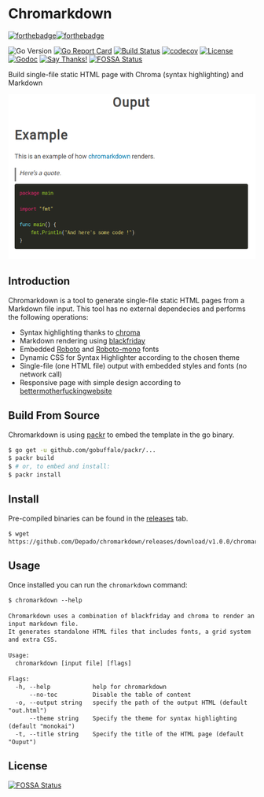 # Chromarkdown

[![forthebadge](https://forthebadge.com/images/badges/made-with-go.svg)](https://forthebadge.com)[![forthebadge](https://forthebadge.com/images/badges/built-with-love.svg)](https://forthebadge.com)

![Go Version](https://img.shields.io/badge/Go%20Version-latest-brightgreen.svg)
[![Go Report Card](https://goreportcard.com/badge/github.com/Depado/chromarkdown)](https://goreportcard.com/report/github.com/Depado/chromarkdown)
[![Build Status](https://drone.depa.do/api/badges/Depado/chromarkdown/status.svg)](https://drone.depado.eu/Depado/chromarkdown)
[![codecov](https://codecov.io/gh/Depado/chromarkdown/branch/master/graph/badge.svg)](https://codecov.io/gh/Depado/chromarkdown)
[![License](https://img.shields.io/badge/license-MIT-blue.svg)](https://github.com/Depado/chromarkdown/blob/master/LICENSE)
[![Godoc](https://godoc.org/github.com/Depado/chromarkdown?status.svg)](https://godoc.org/github.com/Depado/chromarkdown)
[![Say Thanks!](https://img.shields.io/badge/Say%20Thanks-!-1EAEDB.svg)](https://saythanks.io/to/Depado)
[![FOSSA Status](https://app.fossa.io/api/projects/git%2Bgithub.com%2FDepado%2Fchromarkdown.svg?type=shield)](https://app.fossa.io/projects/git%2Bgithub.com%2FDepado%2Fchromarkdown?ref=badge_shield)

Build single-file static HTML page with Chroma (syntax highlighting) and Markdown

![screenshot](https://github.com/Depado/chromarkdown/blob/master/img/screenshot.png)

## Introduction

Chromarkdown is a tool to generate single-file static HTML pages from a
Markdown file input. This tool has no external dependecies and performs the
following operations:

- Syntax highlighting thanks to [chroma](https://github.com/alecthomas/chroma)
- Markdown rendering using [blackfriday](https://github.com/russross/blackfriday)
- Embedded [Roboto](https://fonts.google.com/specimen/Roboto) and 
[Roboto-mono](https://fonts.google.com/specimen/Roboto+Mono) fonts
- Dynamic CSS for Syntax Highlighter according to the chosen theme
- Single-file (one HTML file) output with embedded styles and fonts (no network 
call)
- Responsive page with simple design according to 
[bettermotherfuckingwebsite](http://bettermotherfuckingwebsite.com/)

## Build From Source

Chromarkdown is using [packr](https://github.com/gobuffalo/packr)
to embed the template in the go binary.

```sh
$ go get -u github.com/gobuffalo/packr/...
$ packr build
$ # or, to embed and install: 
$ packr install
```

## Install

Pre-compiled binaries can be found in the [releases](https://github.com/Depado/chromarkdown/releases)
tab.

```
$ wget https://github.com/Depado/chromarkdown/releases/download/v1.0.0/chromarkdown_linux_amd64
```

## Usage

Once installed you can run the `chromarkdown` command:

```
$ chromarkdown --help

Chromarkdown uses a combination of blackfriday and chroma to render an input markdown file.
It generates standalone HTML files that includes fonts, a grid system and extra CSS.

Usage:
  chromarkdown [input file] [flags]

Flags:
  -h, --help            help for chromarkdown
      --no-toc          Disable the table of content
  -o, --output string   specify the path of the output HTML (default "out.html")
      --theme string    Specify the theme for syntax highlighting (default "monokai")
  -t, --title string    Specify the title of the HTML page (default "Ouput")
```


## License
[![FOSSA Status](https://app.fossa.io/api/projects/git%2Bgithub.com%2FDepado%2Fchromarkdown.svg?type=large)](https://app.fossa.io/projects/git%2Bgithub.com%2FDepado%2Fchromarkdown?ref=badge_large)